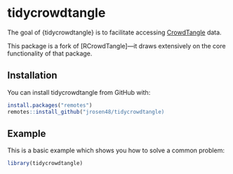 
<!-- README.md is generated from README.Rmd. Please edit that file -->

# tidycrowdtangle

<!-- badges: start -->

<!-- badges: end -->

The goal of {tidycrowdtangle} is to facilitate accessing
[CrowdTangle](URL) data.

This package is a fork of \[RCrowdTangle\]—it draws extensively on the
core functionality of that package.

## Installation

You can install tidycrowdtangle from GitHub with:

``` r
install.packages("remotes")
remotes::install_github("jrosen48/tidycrowdtangle)
```

## Example

This is a basic example which shows you how to solve a common problem:

``` r
library(tidycrowdtangle)
```
